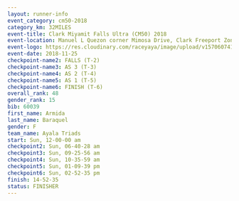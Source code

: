 ```yaml
---
layout: runner-info 
event_category: cm50-2018 
category_km: 32MILES 
event-title: Clark Miyamit Falls Ultra (CM50) 2018 
event-location: Manuel L Quezon corner Mimosa Drive, Clark Freeport Zone, Clark, Pampanga, Philippines 
event-logo: https://res.cloudinary.com/raceyaya/image/upload/v1570607412/logo/cm50_p8ydpq.jpg 
event-date: 2018-11-25 
checkpoint-name2: FALLS (T-2) 
checkpoint-name3: AS 3 (T-3) 
checkpoint-name4: AS 2 (T-4) 
checkpoint-name5: AS 1 (T-5) 
checkpoint-name6: FINISH (T-6) 
overall_rank: 48
gender_rank: 15
bib: 60039
first_name: Armida
last_name: Baraquel
gender: F
team_name: Ayala Triads
start: Sun, 12-00-00 am
checkpoint2: Sun, 06-40-28 am
checkpoint3: Sun, 09-25-56 am
checkpoint4: Sun, 10-35-59 am
checkpoint5: Sun, 01-09-39 pm
checkpoint6: Sun, 02-52-35 pm
finish: 14-52-35
status: FINISHER
---
```

